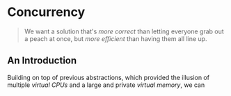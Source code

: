 # Concurrency

> We want a solution that's _more correct_ than letting everyone grab out
> a peach at once, but _more efficient_ than having them all line up.

## An Introduction

Building on top of previous abstractions, which provided the illusion of
multiple _virtual CPUs_ and a large and private _virtual memory_, we can 
